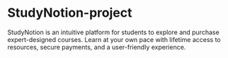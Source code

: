 # StudyNotion-project
 StudyNotion is an intuitive platform for students to explore and purchase expert-designed courses. Learn at your own pace with lifetime access to resources, secure payments, and a user-friendly experience.






